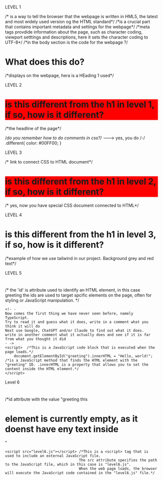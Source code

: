 LEVEL 1

<!DOCTYPE html> /* is a way to tell the browser that the webpage is written in HML5, the latest and most widely used version og the HTML standard*/
<html lang="en">
    <head> /*is a crucial part that contains important metadata and settings for the webpage*/
        <meta charset="UTF-8"> /*meta tags provdide information about the page, such as character coding, viewport setttings and descriptions, here it sets the character coding to UTF-8*/
        <meta name="viewport" content="width=device-width, initial-scale=1.0">
        <title>WhatDoesThisDo?</title /*title of the webpage*/
    </head>
    <body> /*in the body section is the code for the webpage ?/
        <h1>What does this do?</h1>/*displays on the webpage, hera is a HEading 1 used*/
    </body>
</html>



LEVEL 2

<!DOCTYPE html>
<html lang="en">
    <head>
        <meta charset="UTF-8">
        <meta name="viewport" content="width=device-width, initial-scale=1.0">
        <title>level 2</title>
        <style>  /*here is a style attribution for CSS code inside HTML, the background color is going to be red*/
            .different {
                background-color: red;
            }
        </style>
    </head>
    <body>
        <h1 class="different">is this different from the h1 in level 1, if so, how is it different?</h1> /*the headline of the page*/
    </body>
</html>


/*do you remember how to do comments in css?*/  ---> yes, you do /*-*/
.different{
    color: #00FF00;
}

LEVEL 3

<!DOCTYPE html>
<html lang="en">
    <head>
        <meta charset="UTF-8">
        <meta name="viewport" content="width=device-width, initial-scale=1.0">
        <title>level 2</title>
       <link rel="stylesheet" href="level3.css">  /* link to connect CSS to HTML document*/
    </head>
    <body>
        <h1 class="different">is this different from the h1 in level 2, if so, how is it different?</h1> /* yes, now you have special CSS document connected to HTML*/
    </body>
</html>


LEVEL 4

<!DOCTYPE html>
<html lang="en">
    <head>
        <meta charset="UTF-8">
        <meta name="viewport" content="width=device-width, initial-scale=1.0">
        <title>level 2</title>
    </head>
    <body>
        <!- -
        Imagine that we have Tailwind installed in our project.
        - ->
        <h1 class="bg-gray-300 text-red-400">is this different from the h1 in level 3, if so, how is it different?</h1> /*example of how we use tailwind in our project. Background grey and red text*/
    </body>
</html>


LEVEL 5

<!DOCTYPE html>
<html lang="en">
<head>
    <meta charset="UTF-8">
    <title>Hello World</title>
</head>
<body>
    <h1 id="greeting"></h1> /* the 'id' is attribute used to identify an HTML element, in this case greeting
                                the ids are used to target spcific elements on the page, often for styling or JavaScript manipulation. */

    <!- -
    Now comes the first thing we have never seen before, namely TypeScript.
    Try to read it and guess what it does, write in a comment what you think it will do
    Next use Google, ChatGPT and/or Claude to find out what it does.
    write in another comment what it actually does and see if it is far from what you thought it did
    - ->
    <script>  /*This is a JavaScript code block that is executed when the page loads.*/
        document.getElementById("greeting").innerHTML = "Hello, world!"; /*is a JavaScript method that finds the HTML element with the "greeting" ID. .innerHTML is a property that allows you to set the content inside the HTML element.*/
    </script>
</body>
</html>

Level 6

<!DOCTYPE html>
<html lang="en">
<head>
    <meta charset="UTF-8">
    <title>Greeting</title>
</head>
<body> 
    <h1 id="greeting"></h1>  /*id attribute with the value "greeting this <h1> element is currently empty, as it doenst have eny text inside</h1>"

    <script src="level6.js"></script> /*This is a <script> tag that is used to include an external JavaScript file.
                                      The src attribute specifies the path to the JavaScript file, which in this case is "level6.js".
                                      When the web page loads, the browser will execute the JavaScript code contained in the "level6.js" file.*/

</body>
</html>






